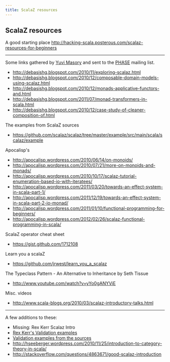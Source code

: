 ```yaml
---
title: ScalaZ resources
---
```


## ScalaZ resources ##

A good starting place <http://hacking-scala.posterous.com/scalaz-resources-for-beginners>

---

Some links gathered by [Yuvi Masory](http://yuvimasory.com/) and sent to the [PHASE](http://www.meetup.com/scala-phase/) mailing list.

 * <http://debasishg.blogspot.com/2010/11/exploring-scalaz.html>
 * <http://debasishg.blogspot.com/2010/12/composable-domain-models-using-scalaz.html>
 * <http://debasishg.blogspot.com/2010/12/monads-applicative-functors-and.html>
 * <http://debasishg.blogspot.com/2011/07/monad-transformers-in-scala.html>
 * <http://debasishg.blogspot.com/2010/12/case-study-of-cleaner-composition-of.html>

The examples from ScalaZ sources

  * <https://github.com/scalaz/scalaz/tree/master/example/src/main/scala/scalaz/example>

Apocalisp's 
 * <http://apocalisp.wordpress.com/2010/06/14/on-monoids/>
 * <http://apocalisp.wordpress.com/2010/07/21/more-on-monoids-and-monads/>
 * <http://apocalisp.wordpress.com/2010/10/17/scalaz-tutorial-enumeration-based-io-with-iteratees/>
 * <http://apocalisp.wordpress.com/2011/03/20/towards-an-effect-system-in-scala-part-1/>
 * <http://apocalisp.wordpress.com/2011/12/19/towards-an-effect-system-in-scala-part-2-io-monad/>
 * <http://apocalisp.wordpress.com/2011/01/10/functional-programming-for-beginners/>
 * <http://apocalisp.wordpress.com/2012/02/26/scalaz-functional-programming-in-scala/>

ScalaZ operator cheat sheet 

  * <https://gist.github.com/1712108>


Learn you a scalaZ 

  * <https://github.com/jrwest/learn_you_a_scalaz>


The Typeclass Pattern - An Alternative to Inheritance by Seth Tissue 

  * <http://www.youtube.com/watch?v=yYo0gANYViE> 


Misc. videos 

  * <http://www.scala-blogs.org/2010/03/scalaz-introductory-talks.html>

---

A few additions to these:

 * Missing: Rex Kerr Scalaz Intro 
 * [Rex Kerr's Validation examples](https://gist.github.com/970717)
 * [Validation examples from the sources](http://scalaz.googlecode.com/svn/continuous/latest/browse.sxr/scalaz/example/ExampleValidation.scala.html)
 * <http://hseeberger.wordpress.com/2010/11/25/introduction-to-category-theory-in-scala/>
 * <http://stackoverflow.com/questions/4863671/good-scalaz-introduction>

